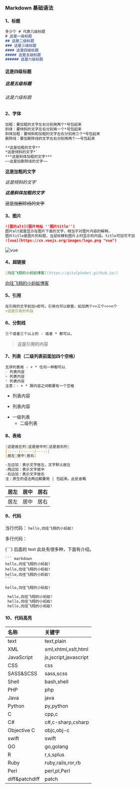 ### Markdown 基础语法

#### 1、标题

```markdown
多少个 # 代表几级标题
# 这是一级标题
## 这是二级标题
### 这是三级标题
#### 这是四级标题
##### 这是五级标题
###### 这是六级标题
```

#### 这是四级标题

##### 这是五级标题

###### 这是六级标题

#### 2、字体

```markdown
加粗：要加粗的文字左右分别用两个*号包起来
斜体：要倾斜的文字左右分别用一个*号包起来
斜体加粗：要倾斜和加粗的文字左右分别用三个*号包起来
删除线：要加删除线的文字左右分别用两个~~号包起来

**这是加粗的文字**
*这是倾斜的文字*`
***这是斜体加粗的文字***
~~这是加删除线的文字~~
```

**这是加粗的文字**

_这是倾斜的文字_`

**_这是斜体加粗的文字_**

~~这是加删除线的文字~~

#### 3、图片

```markdown
![图片alt](图片地址 ''图片title'')
图片alt就是显示在图片下面的文字，相当于对图片内容的解释。
图片title是图片的标题，当鼠标移到图片上时显示的内容。title可加可不加
![vue](https://cn.vuejs.org/images/logo.png "vue")
```

![vue](https://cn.vuejs.org/images/logo.png "vue")

#### 4、超链接

```markdown
[向往飞翔的小蚂蚁博客](https://gitalphabet.github.io/)
```

[向往飞翔的小蚂蚁博客](https://gitalphabet.github.io/)

#### 5、引用

```markdown
在引用的文字前加>即可。引用也可以嵌套，如加两个>>三个>>>n个
>这是引用的内容
```

#### 6、分割线

```markdown
三个或者三个以上的 - 或者 * 都可以。
```

> 这是引用的内容

#### 7、列表（二级列表前面加四个空格）

```markdown
无序列表用 - + * 任何一种都可以
- 列表内容
+ 列表内容
* 列表内容
注意：- + * 跟内容之间都要有一个空格
```

- 列表内容

* 列表内容

+ 一级列表
  + 二级列表

#### 8、表格

```markdown
|这是居左列|这是居中列|这是居右列|
|:----|:----:|----:|
|居左|居中|居右|

-左边加：表示文字居左，文字默认居左
-两边加：表示文字居中
-右边加：表示文字居右
注：原生的语法两边都要用 | 包起来。此处省略
```

|居左|居中|居右|
|:----|:----:|----:|
|居左|居中|居右|

#### 9、代码

当行代码：
`hello,向往飞翔的小蚂蚁!`

多行代码：

(```) 后面的 text 此处有很多种，下面有介绍。

````
``` markdown
hello,向往飞翔的小蚂蚁!
hello,向往飞翔的小蚂蚁!
hello,向往飞翔的小蚂蚁!
```
````

```markdown
hello,向往飞翔的小蚂蚁!
```

```markdown
 hello,向往飞翔的小蚂蚁!
 hello,向往飞翔的小蚂蚁!
 hello,向往飞翔的小蚂蚁!
```

#### 10、代码高亮

| 名称           | 关键字                |
| :------------- | :-------------------- |
| text           | text,plain            |
| XML            | xml,xhtml,xslt,html   |
| JavaScript     | js,jscript,javascript |
| CSS            | css                   |
| SASS&SCSS      | sass,scss             |
| Shell          | bash,shell            |
| PHP            | php                   |
| Java           | java                  |
| Python         | py,python             |
| C              | cpp,c                 |
| C#             | c#,c-sharp,csharp     |
| Objective C    | objc,obj-c            |
| swift          | swift                 |
| GO             | go,golang             |
| R              | r,s,splus             |
| Ruby           | ruby,rails,ror,rb     |
| Perl           | perl,pl,Perl          |
| diff&patchdiff | patch                 |
